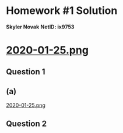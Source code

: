 # Homework #1 Solution
**Skyler Novak**
**NetID: ix9753**

# [2020-01-25.png](images/2020-01-25.png)

## Question 1
## (a)

[2020-01-25.png](images/2020-01-25.png)

## Question 2
